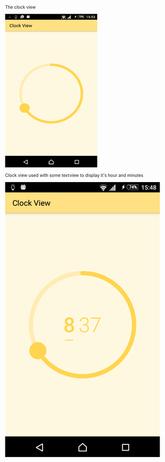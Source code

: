The clock view

<img src="https://github.com/icostel/ClockView/blob/master/just_clock_view.png" width="300" height="500">

Clock view used with some textview to display it's hour and minutes

![alt tag](https://github.com/icostel/ClockView/blob/master/clock_view_screenshot.png)

